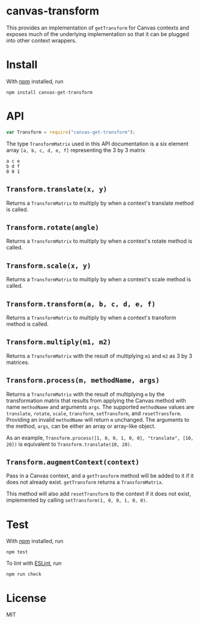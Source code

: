 # canvas-transform

This provides an implementation of `getTransform` for Canvas contexts and
exposes much of the underlying implementation so that it can be plugged into
other context wrappers.

# Install

With [npm](http://npmjs.org) installed, run

```
npm install canvas-get-transform
```

# API

``` js
var Transform = require("canvas-get-transform");
```

The type `TransformMatrix` used in this API documentation is a six element
array `[a, b, c, d, e, f]` representing the 3 by 3 matrix
```
a c e
b d f
0 0 1
```

## `Transform.translate(x, y)`

Returns a `TransformMatrix` to multiply by when a context's translate method is
called.

## `Transform.rotate(angle)`

Returns a `TransformMatrix` to multiply by when a context's rotate method is
called.

## `Transform.scale(x, y)`

Returns a `TransformMatrix` to multiply by when a context's scale method is
called.

## `Transform.transform(a, b, c, d, e, f)`

Returns a `TransformMatrix` to multiply by when a context's transform method is
called.

## `Transform.multiply(m1, m2)`

Returns a `TransformMatrix` with the result of multiplying `m1` and `m2` as 3
by 3 matrices.

## `Transform.process(m, methodName, args)`

Returns a `TransformMatrix` with the result of multiplying `m` by the
transformation matrix that results from applying the Canvas method with name
`methodName` and arguments `args`. The supported `methodName` values are
`translate`, `rotate`, `scale`, `transform`, `setTransform`, and
`resetTransform`. Providing an invalid `methodName` will return `m` unchanged.
The arguments to the method, `args`, can be either an array or array-like
object.

As an example,
```Transform.process([1, 0, 0, 1, 0, 0], "translate", [10, 20])```
is equivalent to `Transform.translate(10, 20)`.

## `Transform.augmentContext(context)`

Pass in a Canvas context, and a `getTransform` method will be added to it if
it does not already exist. `getTransform` returns a `TransformMatrix`.

This method will also add `resetTransform` to the context if it does not exist,
implemented by calling `setTransform(1, 0, 0, 1, 0, 0)`.

# Test

With [npm](http://npmjs.org) installed, run

```
npm test
```

To lint with [ESLint](http://eslint.org/), run

```
npm run check
```

# License

MIT
